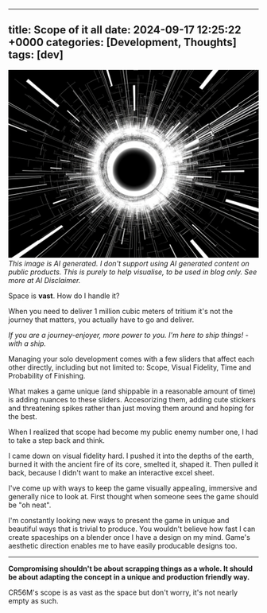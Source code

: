 ---                                          ---
title: Scope of it all
date: 2024-09-17 12:25:22 +0000
categories: [Development, Thoughts]
tags: [dev]
---

![img-description](/assets/img/post_img/240917_1.jpg)
_This image is AI generated. I don't support using AI generated content on public products. This is purely to help visualise, to be used in blog only. See more at AI Disclaimer._

Space is **vast**. How do I handle it?

When you need to deliver 1 million cubic meters of tritium it's not the journey that matters, you actually have to go and deliver.

*If you are a journey-enjoyer, more power to you. I'm here to ship things! -with a ship.*

Managing your solo development comes with a few sliders that affect each other directly, including but not limited to:
Scope, Visual Fidelity, Time and Probability of Finishing.

What makes a game unique (and shippable in a reasonable amount of time) is adding nuances to these sliders. Accesorizing them, adding cute stickers and threatening spikes rather than just moving them around and hoping for the best.

When I realized that scope had become my public enemy number one, I had to take a step back and think.

I came down on visual fidelity hard. I pushed it into the depths of the earth, burned it with the ancient fire of its core, smelted it, shaped it. Then pulled it back, because I didn't want to make an interactive excel sheet.

I've come up with ways to keep the game visually appealing, immersive and generally nice to look at. First thought when someone sees the game should be "oh neat".

I'm constantly looking new ways to present the game in unique and beautiful ways that is trivial to produce. You wouldn't believe how fast I can create spaceships on a blender once I have a design on my mind. Game's aesthetic direction enables me to have easily producable designs too.

---
**Compromising shouldn't be about scrapping things as a whole. It should be about adapting the concept in a unique and production friendly way.**

CR56M's scope is as vast as the space but don't worry, it's not nearly empty as such.